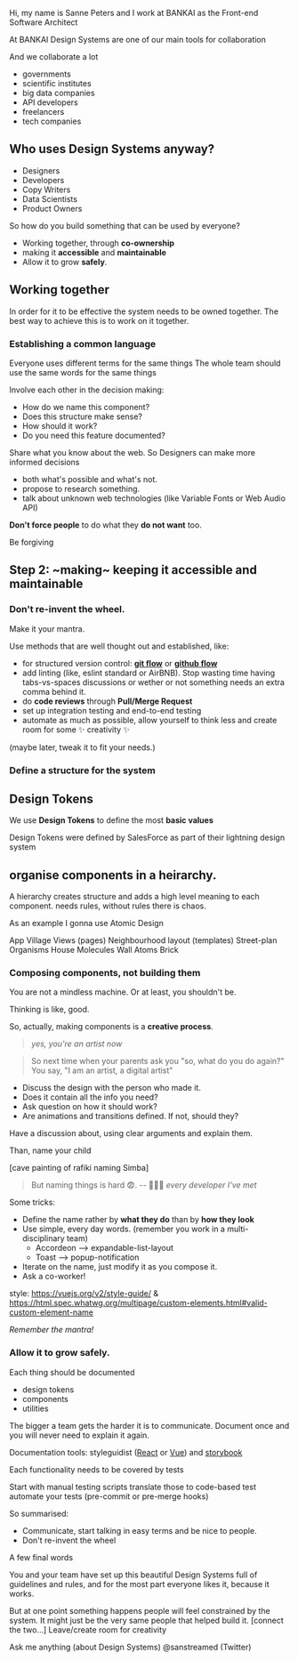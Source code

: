 Hi, my name is Sanne Peters
and I work at BANKAI
as the Front-end Software Architect

At BANKAI Design Systems are one of our main tools for collaboration

And we collaborate a lot

- governments
- scientific institutes
- big data companies
- API developers
- freelancers
- tech companies

## Who uses Design Systems anyway?
- Designers
- Developers
- Copy Writers
- Data Scientists
- Product Owners

So how do you build something that can be used by everyone?
- Working together, through __co-ownership__
- making it __accessible__ and __maintainable__
- Allow it to grow __safely__.


## Working together

In order for it to be effective the system needs to be owned together. The best way to achieve this is to work on it together.

### Establishing a common language

Everyone uses different terms for the same things
The whole team should use the same words for the same things

Involve each other in the decision making:
- How do we name this component?
- Does this structure make sense?
- How should it work?
- Do you need this feature documented?

Share what you know about the web. So Designers can make more informed decisions
- both what's possible and what's not.
- propose to research something.
- talk about unknown web technologies (like Variable Fonts or Web Audio API)

**Don't force people** to do
what they **do not want** too.

Be forgiving


## Step 2: ~making~ __keeping__ it accessible and maintainable

### Don't re-invent the wheel.

Make it your mantra.

Use methods that are well thought out and established,
like:

- for structured version control: [__git flow__](https://nvie.com/posts/a-successful-git-branching-model/) or [__github flow__](https://guides.github.com/introduction/flow/)
- add linting (like, eslint standard or AirBNB). Stop wasting time having tabs-vs-spaces discussions or wether or not something needs an extra comma behind it.
- do __code reviews__ through __Pull/Merge Request__
- set up integration testing and end-to-end testing
- automate as much as possible, allow yourself to think less and create room for some
  ✨ creativity ✨

(maybe later, tweak it to fit your needs.)

### Define a structure for the system

## Design Tokens

We use __Design Tokens__
to define the most __basic values__

Design Tokens were defined by SalesForce as part of their
lightning design system

## organise components in a heirarchy.

A hierarchy creates structure and adds a high level meaning to each component.
needs rules,
without rules there is chaos.

As an example I gonna use Atomic Design

App                 Village
Views (pages)       Neighbourhood
layout (templates)  Street-plan
Organisms           House
Molecules           Wall
Atoms               Brick

### Composing components, not building them

You are not a mindless machine.
Or at least,
you shouldn't be.

Thinking is like, good.

So, actually, making components is a __creative process__.

> _yes, you're an artist now_

> So next time when your parents ask you "so, what do you do again?"
> You say, "I am an artist, a digital artist"

- Discuss the design with the person who made it.
- Does it contain all the info you need?
- Ask question on how it should work?
- Are animations and transitions defined. If not, should they?

Have a discussion about, using clear arguments and explain them.

Than, name your child

[cave painting of rafiki naming Simba]

> But naming things is hard 😨.
> -- 👩🏽‍💻 _every developer I've met_

Some tricks:
- Define the name rather by __what they do__ than by __how they look__
- Use simple, every day words. (remember you work in a multi-disciplinary team)
  - Accordeon --> expandable-list-layout
  - Toast --> popup-notification
- Iterate on the name, just modify it as you compose it.
- Ask a co-worker!

style: https://vuejs.org/v2/style-guide/ & https://html.spec.whatwg.org/multipage/custom-elements.html#valid-custom-element-name

_Remember the mantra!_


### Allow it to grow __safely__.

Each thing should be documented
- design tokens
- components
- utilities

The bigger a team gets the harder it is to communicate.
Document once and you will never need to explain it again.

Documentation tools: styleguidist ([React](https://react-styleguidist.js.org/) or [Vue](https://vue-styleguidist.github.io/)) and [storybook](https://storybook.js.org/)



Each functionality needs to be covered by tests

Start with manual testing scripts
translate those to code-based test
automate your tests (pre-commit or pre-merge hooks)

So summarised:

- Communicate, start talking in easy terms and be nice to people.
- Don't re-invent the wheel

A few final words

You and your team have set up this beautiful Design Systems full of guidelines and rules, and for the most part everyone likes it, because it works.

But at one point something happens people will feel constrained by the system. It might just be the very same people that helped build it.
[connect the two...]
Leave/create room for creativity

Ask me anything
(about Design Systems)
@sanstreamed (Twitter)
